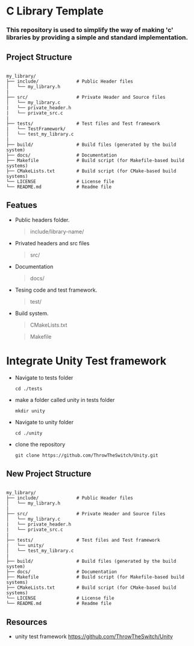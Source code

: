 # C Library Template
### This repository is used to simplify the way of making 'c' libraries by providing a simple and standard implementation.

## Project Structure

```

my_library/
├── include/              # Public Header files
│   └── my_library.h
|
├── src/                  # Private Header and Source files
│   └── my_library.c
|   └── private_header.h
|   └── private_src.c
| 
├── tests/                # Test files and Test framework
|   └── TestFramework/
│   └── test_my_library.c
|
├── build/                # Build files (generated by the build system)
├── docs/                 # Documentation
├── Makefile              # Build script (for Makefile-based build systems)
├── CMakeLists.txt        # Build script (for CMake-based build systems)
└── LICENSE               # License file
└── README.md             # Readme file

```

## Featues
- Public headers folder.
    >include/library-name/
- Privated headers and src files
    >src/
- Documentation
    >docs/
- Tesing code and test framework.
    >test/
- Build system.
    >CMakeLists.txt

    >Makefile


# Integrate Unity Test framework

- Navigate to tests folder
    ``` 
    cd ./tests
    ```

- make a folder called unity in tests folder
    ```
    mkdir unity
    ``` 
    
- Navigate to unity folder
    ``` 
    cd ./unity
    ```
- clone the repository 
    ```
    git clone https://github.com/ThrowTheSwitch/Unity.git
    ```

## New Project Structure

```

my_library/
├── include/              # Public Header files
│   └── my_library.h
|
├── src/                  # Private Header and Source files
│   └── my_library.c
|   └── private_header.h
|   └── private_src.c
| 
├── tests/                # Test files and Test framework
|   └── unity/
│   └── test_my_library.c
|
├── build/                # Build files (generated by the build system)
├── docs/                 # Documentation
├── Makefile              # Build script (for Makefile-based build systems)
├── CMakeLists.txt        # Build script (for CMake-based build systems)
└── LICENSE               # License file
└── README.md             # Readme file

```
## Resources
- unity test framework https://github.com/ThrowTheSwitch/Unity
